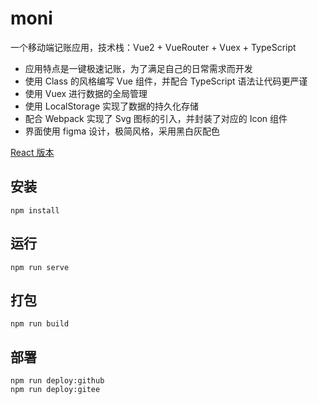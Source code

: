 # moni

一个移动端记账应用，技术栈：Vue2 + VueRouter + Vuex + TypeScript

- 应用特点是一键极速记账，为了满足自己的日常需求而开发
- 使用 Class 的风格编写 Vue 组件，并配合 TypeScript 语法让代码更严谨
- 使用 Vuex 进行数据的全局管理
- 使用 LocalStorage 实现了数据的持久化存储
- 配合 Webpack 实现了 Svg 图标的引入，并封装了对应的 Icon 组件
- 界面使用 figma 设计，极简风格，采用黑白灰配色

[React 版本](https://github.com/jlhrzzz/moni-react)

## 安装

```
npm install
```

## 运行

```
npm run serve
```

## 打包

```
npm run build
```

## 部署

```
npm run deploy:github
npm run deploy:gitee
```
